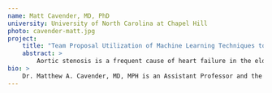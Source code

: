```yaml
---
name: Matt Cavender, MD, PhD
university: University of North Carolina at Chapel Hill
photo: cavender-matt.jpg
project: 
    title: "Team Proposal Utilization of Machine Learning Techniques to Identify Clinical and Genetic Determinants of Calcific Aortic Valve Disease"
    abstract: >
        Aortic stenosis is a frequent cause of heart failure in the elderly that occurs when deposition of calcium on the aortic valve prevents mobility of the valve and diminishes the flow across the valve. Our central hypothesis is that patients with aortic sclerosis have characteristics and genetic polymorphisms that differ from patients without aortic sclerosis and that these differences can be identified using machine learning techniques. We aim to 1) Develop a cross-study cohort (approximately 17,000 patients) by harmonizing data from multiple cardiovascular studies; 2) Identify individual demographic and clinical factors associated with aortic sclerosis with various machine learning methods, including regression and random forests. 3) Determine whether identified factors, including genetic polymorphisms related to lipid metabolism, lipoprotein (a), and coronary artery disease have collinearity or cluster together. Achievement of these aims will add considerable insight in the mechanisms responsible for the development of aortic stenosis and result in pooled, harmonized datasets available for future analyses. The tools built to evaluate clustering and independent relationships will be made available as scalable workflows accessible to the BioData Catalyst research community.
bio: >
    Dr. Matthew A. Cavender, MD, MPH is an Assistant Professor and the Director of the Cardiology Clinical Outcomes Group and Co-Director of Cardiovascular Clinical Trials at the University of North Carolina in Chapel Hill, NC. He received his medical degree from the University of Alabama School of Medicine and a Master’s of Public Health from the Harvard School of Public Health.  His research efforts are focused on the effectiveness of existing treatment strategies and therapies for patients with cardiovascular disease, the impact of diabetes on cardiovascular events among patients with coronary artery disease, and pharmacologic and interventional strategies to improve outcomes in patients with diabetes and atherosclerosis.
---
```

